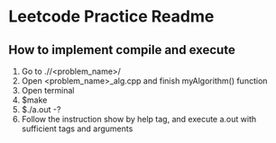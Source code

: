 # Leetcode Practice Readme

## How to implement compile and execute
1. Go to ./<catagory>/<problem_name>/
2. Open <problem_name>_alg.cpp and finish myAlgorithm() function
3. Open terminal
4. $make
5. $./a.out -?
6. Follow the instruction show by help tag, and execute a.out with sufficient tags and arguments